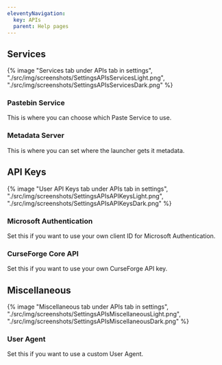 ```yaml
---
eleventyNavigation:
  key: APIs
  parent: Help pages
--- 
```


## Services

<div class="row">
  <div class="column">
      {% image "Services tab under APIs tab in settings", "./src/img/screenshots/SettingsAPIsServicesLight.png", "./src/img/screenshots/SettingsAPIsServicesDark.png" %}
  </div>
</div>

### Pastebin Service

<!-- TODO: add image of Pastebin Service section -->

This is where you can choose which Paste Service to use.

### Metadata Server

<!-- TODO: add image of Metadata Server section -->

This is where you can set where the launcher gets it metadata.

## API Keys

<div class="row">
  <div class="column">
      {% image "User API Keys tab under APIs tab in settings", "./src/img/screenshots/SettingsAPIsAPIKeysLight.png", "./src/img/screenshots/SettingsAPIsAPIKeysDark.png" %}
  </div>
</div>

### Microsoft Authentication

<!-- TODO: add image of Microsoft Authentication section -->

Set this if you want to use your own client ID for Microsoft Authentication.

### CurseForge Core API

<!-- TODO: add image of CurseForge Core API section -->

Set this if you want to use your own CurseForge API key.

## Miscellaneous

<div class="row">
  <div class="column">
      {% image "Miscellaneous tab under APIs tab in settings", "./src/img/screenshots/SettingsAPIsMiscellaneousLight.png", "./src/img/screenshots/SettingsAPIsMiscellaneousDark.png" %}
  </div>
</div>

### User Agent

<!-- TODO: add image of User Agent section -->

Set this if you want to use a custom User Agent.
